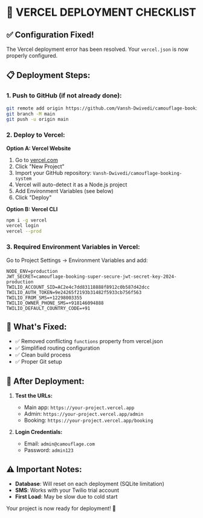 # 🚀 VERCEL DEPLOYMENT CHECKLIST

## ✅ Configuration Fixed!
The Vercel deployment error has been resolved. Your `vercel.json` is now properly configured.

## 📋 Deployment Steps:

### 1. Push to GitHub (if not already done):
```bash
git remote add origin https://github.com/Vansh-Dwivedi/camouflage-booking-system.git
git branch -M main
git push -u origin main
```

### 2. Deploy to Vercel:
**Option A: Vercel Website**
1. Go to [vercel.com](https://vercel.com)
2. Click "New Project"
3. Import your GitHub repository: `Vansh-Dwivedi/camouflage-booking-system`
4. Vercel will auto-detect it as a Node.js project
5. Add Environment Variables (see below)
6. Click "Deploy"

**Option B: Vercel CLI**
```bash
npm i -g vercel
vercel login
vercel --prod
```

### 3. Required Environment Variables in Vercel:
Go to Project Settings → Environment Variables and add:

```
NODE_ENV=production
JWT_SECRET=camouflage-booking-super-secure-jwt-secret-key-2024-production
TWILIO_ACCOUNT_SID=AC2e4c7dd83118888f8912c0b587d42dcc
TWILIO_AUTH_TOKEN=9e24265f2193b31482f5933cb756f563
TWILIO_FROM_SMS=+12298003355
TWILIO_OWNER_PHONE_SMS=+918146094888
TWILIO_DEFAULT_COUNTRY_CODE=+91
```

## 🎯 What's Fixed:
- ✅ Removed conflicting `functions` property from vercel.json
- ✅ Simplified routing configuration  
- ✅ Clean build process
- ✅ Proper Git setup

## 📱 After Deployment:
1. **Test the URLs:**
   - Main app: `https://your-project.vercel.app`
   - Admin: `https://your-project.vercel.app/admin`
   - Booking: `https://your-project.vercel.app/booking`

2. **Login Credentials:**
   - Email: `admin@camouflage.com`
   - Password: `admin123`

## ⚠️ Important Notes:
- **Database**: Will reset on each deployment (SQLite limitation)
- **SMS**: Works with your Twilio trial account
- **First Load**: May be slow due to cold start

Your project is now ready for deployment! 🎉